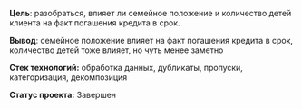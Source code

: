 **Цель**: разобраться, влияет ли семейное положение и количество детей клиента на факт погашения кредита в срок.

**Вывод**: семейное положение влияет на факт погашения кредита в срок, количество детей тоже влияет, но чуть менее заметно

**Стек технологий:** обработка данных, дубликаты, пропуски, категоризация, декомпозиция

**Статус проекта:** Завершен